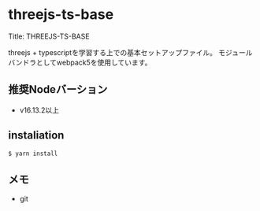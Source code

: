 # threejs-ts-base
Title: THREEJS-TS-BASE

threejs + typescriptを学習する上での基本セットアップファイル。
モジュールバンドラとしてwebpack5を使用しています。

## 推奨Nodeバーション
- v16.13.2以上

## instaliation
```
$ yarn install
```

## メモ
- git